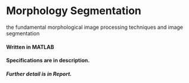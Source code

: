 # Morphology Segmentation
 the fundamental morphological image processing techniques and image segmentation


 #### Written in MATLAB
 
 #### Specifications are in description.
 
 ##### Further detail is in Report.

